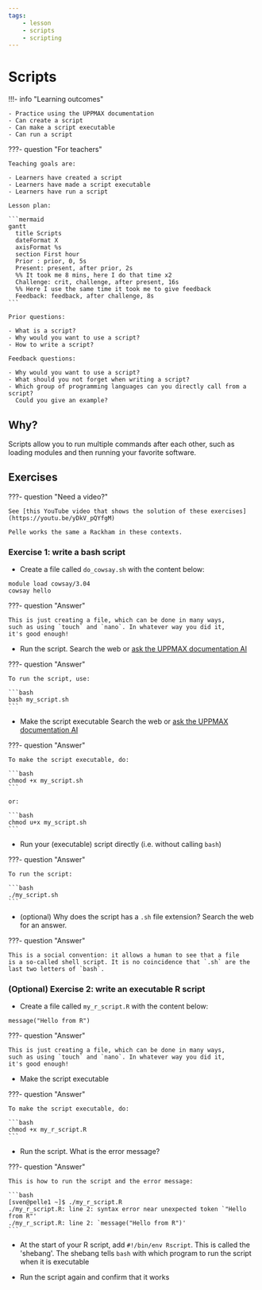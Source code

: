 ```yaml
---
tags:
    - lesson
    - scripts
    - scripting
---
```


# Scripts

!!!- info "Learning outcomes"

    - Practice using the UPPMAX documentation
    - Can create a script
    - Can make a script executable
    - Can run a script

???- question "For teachers"

    Teaching goals are:

    - Learners have created a script
    - Learners have made a script executable
    - Learners have run a script

    Lesson plan:

    ```mermaid
    gantt
      title Scripts
      dateFormat X
      axisFormat %s
      section First hour
      Prior : prior, 0, 5s
      Present: present, after prior, 2s
      %% It took me 8 mins, here I do that time x2
      Challenge: crit, challenge, after present, 16s
      %% Here I use the same time it took me to give feedback
      Feedback: feedback, after challenge, 8s
    ```

    Prior questions:

    - What is a script?
    - Why would you want to use a script?
    - How to write a script?

    Feedback questions:

    - Why would you want to use a script?
    - What should you not forget when writing a script?
    - Which group of programming languages can you directly call from a script?
      Could you give an example?


## Why?

Scripts allow you to run multiple commands after each other,
such as loading modules and then running your favorite software.

## Exercises

???- question "Need a video?"

    See [this YouTube video that shows the solution of these exercises](https://youtu.be/yDkV_pQYfgM)

    Pelle works the same a Rackham in these contexts.

### Exercise 1: write a bash script

- Create a file called `do_cowsay.sh` with the content below:

```text
module load cowsay/3.04
cowsay hello
```

???- question "Answer"

    This is just creating a file, which can be done in many ways,
    such as using `touch` and `nano`. In whatever way you did it,
    it's good enough!

- Run the script.
  Search the web or
  [ask the UPPMAX documentation AI](https://docs.uppmax.uu.se/)

???- question "Answer"

    To run the script, use:

    ```bash
    bash my_script.sh
    ```

- Make the script executable
  Search the web or
  [ask the UPPMAX documentation AI](https://docs.uppmax.uu.se/)

???- question "Answer"

    To make the script executable, do:

    ```bash
    chmod +x my_script.sh
    ```

    or:

    ```bash
    chmod u+x my_script.sh
    ```

- Run your (executable) script directly (i.e. without calling `bash`)

???- question "Answer"

    To run the script:

    ```bash
    ./my_script.sh
    ```

- (optional) Why does the script has a `.sh` file extension?
  Search the web for an answer.

???- question "Answer"

    This is a social convention: it allows a human to see that a file
    is a so-called shell script. It is no coincidence that `.sh` are the
    last two letters of `bash`.

### (Optional) Exercise 2: write an executable R script

- Create a file called `my_r_script.R` with the content below:

```text
message("Hello from R")
```

???- question "Answer"

    This is just creating a file, which can be done in many ways,
    such as using `touch` and `nano`. In whatever way you did it,
    it's good enough!

- Make the script executable

???- question "Answer"

    To make the script executable, do:

    ```bash
    chmod +x my_r_script.R
    ```

- Run the script. What is the error message?

???- question "Answer"

    This is how to run the script and the error message:

    ```bash
    [sven@pelle1 ~]$ ./my_r_script.R
    ./my_r_script.R: line 2: syntax error near unexpected token `"Hello from R"'
    ./my_r_script.R: line 2: `message("Hello from R")'
    ```

- At the start of your R script, add `#!/bin/env Rscript`. This is called
  the 'shebang'. The shebang tells `bash` with which program to run the
  script when it is executable

- Run the script again and confirm that it works
